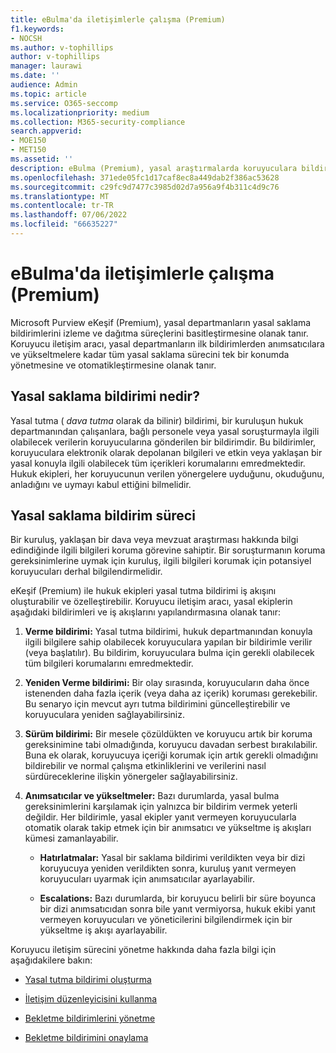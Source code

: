 ```yaml
---
title: eBulma'da iletişimlerle çalışma (Premium)
f1.keywords:
- NOCSH
ms.author: v-tophillips
author: v-tophillips
manager: laurawi
ms.date: ''
audience: Admin
ms.topic: article
ms.service: O365-seccomp
ms.localizationpriority: medium
ms.collection: M365-security-compliance
search.appverid:
- MOE150
- MET150
ms.assetid: ''
description: eBulma (Premium), yasal araştırmalarda koruyuculara bildirimde bulunarak yasal tutma bildirimi iş akışını yönetmeyi kolaylaştırır.
ms.openlocfilehash: 371ede05fc1d17caf8ec8a449dab2f386ac53628
ms.sourcegitcommit: c29fc9d7477c3985d02d7a956a9f4b311c4d9c76
ms.translationtype: MT
ms.contentlocale: tr-TR
ms.lasthandoff: 07/06/2022
ms.locfileid: "66635227"
---
```

# <a name="work-with-communications-in-ediscovery-premium"></a>eBulma'da iletişimlerle çalışma (Premium)

Microsoft Purview eKeşif (Premium), yasal departmanların yasal saklama bildirimlerini izleme ve dağıtma süreçlerini basitleştirmesine olanak tanır. Koruyucu iletişim aracı, yasal departmanların ilk bildirimlerden anımsatıcılara ve yükseltmelere kadar tüm yasal saklama sürecini tek bir konumda yönetmesine ve otomatikleştirmesine olanak tanır.

## <a name="what-is-a-legal-hold-notification"></a>Yasal saklama bildirimi nedir?

Yasal tutma ( *dava tutma* olarak da bilinir) bildirimi, bir kuruluşun hukuk departmanından çalışanlara, bağlı personele veya yasal soruşturmayla ilgili olabilecek verilerin koruyucularına gönderilen bir bildirimdir. Bu bildirimler, koruyuculara elektronik olarak depolanan bilgileri ve etkin veya yaklaşan bir yasal konuyla ilgili olabilecek tüm içerikleri korumalarını emredmektedir. Hukuk ekipleri, her koruyucunun verilen yönergelere uyduğunu, okuduğunu, anladığını ve uymayı kabul ettiğini bilmelidir.

## <a name="the-legal-hold-notification-process"></a>Yasal saklama bildirim süreci

Bir kuruluş, yaklaşan bir dava veya mevzuat araştırması hakkında bilgi edindiğinde ilgili bilgileri koruma görevine sahiptir. Bir soruşturmanın koruma gereksinimlerine uymak için kuruluş, ilgili bilgileri korumak için potansiyel koruyucuları derhal bilgilendirmelidir.

eKeşif (Premium) ile hukuk ekipleri yasal tutma bildirimi iş akışını oluşturabilir ve özelleştirebilir. Koruyucu iletişim aracı, yasal ekiplerin aşağıdaki bildirimleri ve iş akışlarını yapılandırmasına olanak tanır:

1. **Verme bildirimi:** Yasal tutma bildirimi, hukuk departmanından konuyla ilgili bilgilere sahip olabilecek koruyuculara yapılan bir bildirimle verilir (veya başlatılır). Bu bildirim, koruyuculara bulma için gerekli olabilecek tüm bilgileri korumalarını emredmektedir.

2. **Yeniden Verme bildirimi:** Bir olay sırasında, koruyucuların daha önce istenenden daha fazla içerik (veya daha az içerik) koruması gerekebilir. Bu senaryo için mevcut ayrı tutma bildirimini güncelleştirebilir ve koruyuculara yeniden sağlayabilirsiniz.

3. **Sürüm bildirimi:** Bir mesele çözüldükten ve koruyucu artık bir koruma gereksinimine tabi olmadığında, koruyucu davadan serbest bırakılabilir. Buna ek olarak, koruyucuya içeriği korumak için artık gerekli olmadığını bildirebilir ve normal çalışma etkinliklerini ve verilerini nasıl sürdüreceklerine ilişkin yönergeler sağlayabilirsiniz.

4. **Anımsatıcılar ve yükseltmeler:** Bazı durumlarda, yasal bulma gereksinimlerini karşılamak için yalnızca bir bildirim vermek yeterli değildir. Her bildirimle, yasal ekipler yanıt vermeyen koruyucularla otomatik olarak takip etmek için bir anımsatıcı ve yükseltme iş akışları kümesi zamanlayabilir.

   - **Hatırlatmalar:** Yasal bir saklama bildirimi verildikten veya bir dizi koruyucuya yeniden verildikten sonra, kuruluş yanıt vermeyen koruyucuları uyarmak için anımsatıcılar ayarlayabilir.

   - **Escalations:** Bazı durumlarda, bir koruyucu belirli bir süre boyunca bir dizi anımsatıcıdan sonra bile yanıt vermiyorsa, hukuk ekibi yanıt vermeyen koruyucuları ve yöneticilerini bilgilendirmek için bir yükseltme iş akışı ayarlayabilir.

Koruyucu iletişim sürecini yönetme hakkında daha fazla bilgi için aşağıdakilere bakın: 

- [Yasal tutma bildirimi oluşturma](create-hold-notification.md)

- [İletişim düzenleyicisini kullanma](using-communications-editor.md)

- [Bekletme bildirimlerini yönetme](manage-hold-notification.md)

- [Bekletme bildirimini onaylama](acknowledge-hold-notification.md)